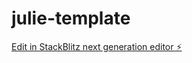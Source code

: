 # julie-template

[Edit in StackBlitz next generation editor ⚡️](https://stackblitz.com/~/github.com/RemiKoder/julie-template)